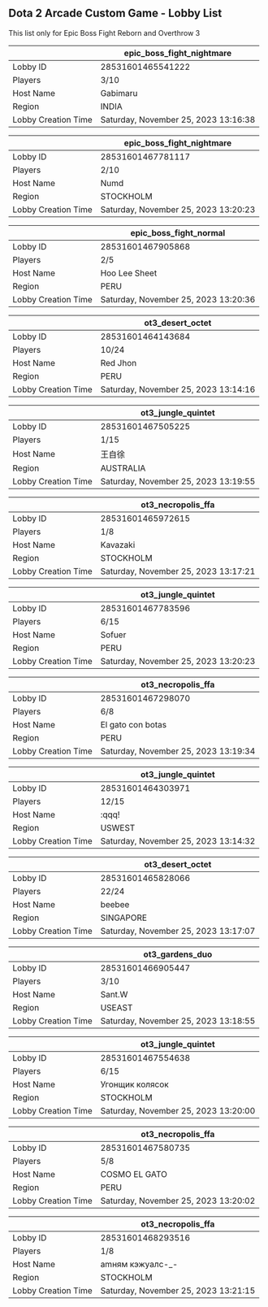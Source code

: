 ## Dota 2 Arcade Custom Game - Lobby List

This list only for Epic Boss Fight Reborn and Overthrow 3

|  | epic_boss_fight_nightmare |
| ------ | ------ |
| Lobby ID | 28531601465541222 |
| Players | 3/10 |
| Host Name | Gabimaru |
| Region | INDIA |
| Lobby Creation Time | Saturday, November 25, 2023 13:16:38 |


|  | epic_boss_fight_nightmare |
| ------ | ------ |
| Lobby ID | 28531601467781117 |
| Players | 2/10 |
| Host Name | Numd |
| Region | STOCKHOLM |
| Lobby Creation Time | Saturday, November 25, 2023 13:20:23 |


|  | epic_boss_fight_normal |
| ------ | ------ |
| Lobby ID | 28531601467905868 |
| Players | 2/5 |
| Host Name | Hoo Lee Sheet |
| Region | PERU |
| Lobby Creation Time | Saturday, November 25, 2023 13:20:36 |


|  | ot3_desert_octet |
| ------ | ------ |
| Lobby ID | 28531601464143684 |
| Players | 10/24 |
| Host Name | Red Jhon |
| Region | PERU |
| Lobby Creation Time | Saturday, November 25, 2023 13:14:16 |


|  | ot3_jungle_quintet |
| ------ | ------ |
| Lobby ID | 28531601467505225 |
| Players | 1/15 |
| Host Name | 王自徐 |
| Region | AUSTRALIA |
| Lobby Creation Time | Saturday, November 25, 2023 13:19:55 |


|  | ot3_necropolis_ffa |
| ------ | ------ |
| Lobby ID | 28531601465972615 |
| Players | 1/8 |
| Host Name | Kavazaki |
| Region | STOCKHOLM |
| Lobby Creation Time | Saturday, November 25, 2023 13:17:21 |


|  | ot3_jungle_quintet |
| ------ | ------ |
| Lobby ID | 28531601467783596 |
| Players | 6/15 |
| Host Name | Sofuer |
| Region | PERU |
| Lobby Creation Time | Saturday, November 25, 2023 13:20:23 |


|  | ot3_necropolis_ffa |
| ------ | ------ |
| Lobby ID | 28531601467298070 |
| Players | 6/8 |
| Host Name | El gato con botas |
| Region | PERU |
| Lobby Creation Time | Saturday, November 25, 2023 13:19:34 |


|  | ot3_jungle_quintet |
| ------ | ------ |
| Lobby ID | 28531601464303971 |
| Players | 12/15 |
| Host Name | :qqq! |
| Region | USWEST |
| Lobby Creation Time | Saturday, November 25, 2023 13:14:32 |


|  | ot3_desert_octet |
| ------ | ------ |
| Lobby ID | 28531601465828066 |
| Players | 22/24 |
| Host Name | beebee |
| Region | SINGAPORE |
| Lobby Creation Time | Saturday, November 25, 2023 13:17:07 |


|  | ot3_gardens_duo |
| ------ | ------ |
| Lobby ID | 28531601466905447 |
| Players | 3/10 |
| Host Name | Sant.W |
| Region | USEAST |
| Lobby Creation Time | Saturday, November 25, 2023 13:18:55 |


|  | ot3_jungle_quintet |
| ------ | ------ |
| Lobby ID | 28531601467554638 |
| Players | 6/15 |
| Host Name | Угонщик колясок |
| Region | STOCKHOLM |
| Lobby Creation Time | Saturday, November 25, 2023 13:20:00 |


|  | ot3_necropolis_ffa |
| ------ | ------ |
| Lobby ID | 28531601467580735 |
| Players | 5/8 |
| Host Name | COSMO EL GATO |
| Region | PERU |
| Lobby Creation Time | Saturday, November 25, 2023 13:20:02 |


|  | ot3_necropolis_ffa |
| ------ | ------ |
| Lobby ID | 28531601468293516 |
| Players | 1/8 |
| Host Name | amням кэжуалс-_- |
| Region | STOCKHOLM |
| Lobby Creation Time | Saturday, November 25, 2023 13:21:15 |


